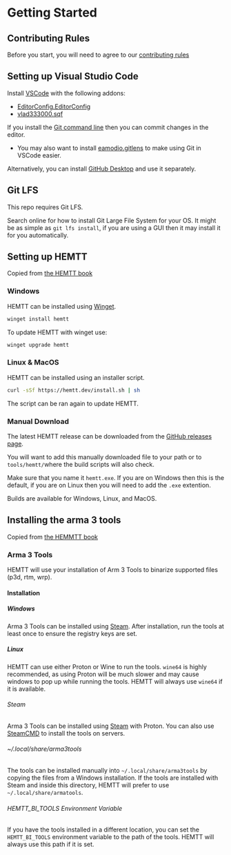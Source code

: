 # Getting Started

## Contributing Rules
Before you start, you will need to agree to our [contributing rules](../../.github/CONTRIBUTING.md)

## Setting up Visual Studio Code
Install [VSCode](https://code.visualstudio.com/) with the following addons:
- [EditorConfig.EditorConfig](https://marketplace.visualstudio.com/items?itemName=EditorConfig.EditorConfig)
- [vlad333000.sqf](https://marketplace.visualstudio.com/items?itemName=vlad333000.sqf)

If you install the [Git command line](https://git-scm.com/downloads) then you can commit changes in the editor.
- You may also want to install [eamodio.gitlens](https://marketplace.visualstudio.com/items?itemName=eamodio.gitlens) to make using Git in VSCode easier.

Alternatively, you can install [GitHub Desktop](https://github.com/apps/desktop) and use it separately.

## Git LFS
This repo requires Git LFS.

Search online for how to install Git Large File System for your OS. It might be as simple as `git lfs install`, if you are using a GUI then it may install it for you automatically.

## Setting up HEMTT
Copied from [the HEMTT book](https://hemtt.dev/installation/index.html)
### Windows

HEMTT can be installed using [Winget](https://github.com/microsoft/winget-cli).

```powershell
winget install hemtt
```

To update HEMTT with winget use:

```powershell
winget upgrade hemtt
```

### Linux & MacOS

HEMTT can be installed using an installer script.

```bash
curl -sSf https://hemtt.dev/install.sh | sh
```

The script can be ran again to update HEMTT.

### Manual Download

The latest HEMTT release can be downloaded from the [GitHub releases page](https://github.com/brettmayson/HEMTT/releases).

You will want to add this manually downloaded file to your path or to `tools/hemtt/`where the build scripts will also check.

Make sure that you name it `hemtt.exe`. If you are on Windows then this is the default, if you are on Linux then you will need to add the `.exe` extention.

Builds are available for Windows, Linux, and MacOS.

## Installing the arma 3 tools
Copied from [the HEMMTT book](https://hemtt.dev/installation/arma3tools.html)
### Arma 3 Tools

HEMTT will use your installation of Arm 3 Tools to binarize supported files (p3d, rtm, wrp).

#### Installation

##### Windows

Arma 3 Tools can be installed using [Steam](https://store.steampowered.com/app/233800/Arma_3_Tools/). After installation, run the tools at least once to ensure the registry keys are set.

##### Linux

HEMTT can use either Proton or Wine to run the tools. `wine64` is highly recommended, as using Proton will be much slower and may cause windows to pop up while running the tools. HEMTT will always use `wine64` if it is available.

###### Steam

Arma 3 Tools can be installed using [Steam](https://store.steampowered.com/app/233800/Arma_3_Tools/) with Proton. You can also use [SteamCMD](https://developer.valvesoftware.com/wiki/SteamCMD) to install the tools on servers.

###### ~/.local/share/arma3tools

The tools can be installed manually into `~/.local/share/arma3tools` by copying the files from a Windows installation. If the tools are installed with Steam and inside this directory, HEMTT will prefer to use `~/.local/share/armatools`.

###### HEMTT_BI_TOOLS Environment Variable

If you have the tools installed in a different location, you can set the `HEMTT_BI_TOOLS` environment variable to the path of the tools. HEMTT will always use this path if it is set.
